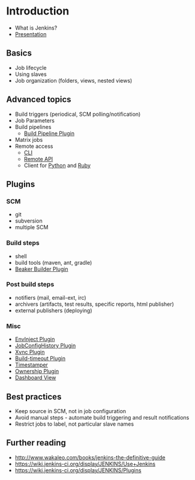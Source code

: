 # Introduction

- What is Jenkins?
- [Presentation](../jenkins.pdf)

## Basics

- Job lifecycle
- Using slaves
- Job organization (folders, views, nested views)

## Advanced topics

- Build triggers (periodical, SCM polling/notification)
- Job Parameters
- Build pipelines
  - [Build Pipeline Plugin](https://wiki.jenkins-ci.org/display/JENKINS/Build+Pipeline+Plugin)
- Matrix jobs
- Remote access
  - [CLI](https://wiki.jenkins-ci.org/display/JENKINS/Jenkins+CLI)
  - [Remote API](https://wiki.jenkins-ci.org/display/JENKINS/Remote+access+API)
  - Client for [Python](https://pypi.python.org/pypi/jenkinsapi) and [Ruby](http://rubydoc.info/gems/jenkins_api_client/1.0.1/frames)

## Plugins

### SCM
- git
- subversion
- multiple SCM

### Build steps
- shell
- build tools (maven, ant, gradle)
- [Beaker Builder Plugin](https://wiki.jenkins-ci.org/display/JENKINS/Beaker+Builder+Plugin)

### Post build steps
- notifiers (mail, email-ext, irc)
- archivers (artifacts, test results, specific reports, html publisher)
- external publishers (deploying)

### Misc
- [EnvInject Plugin](https://wiki.jenkins-ci.org/display/JENKINS/EnvInject+Plugin)
- [JobConfigHistory Plugin](https://wiki.jenkins-ci.org/display/JENKINS/JobConfigHistory+Plugin)
- [Xvnc Plugin](https://wiki.jenkins-ci.org/display/JENKINS/Xvnc+Plugin)
- [Build-timeout Plugin](https://wiki.jenkins-ci.org/display/JENKINS/Build-timeout+Plugin)
- [Timestamper](https://wiki.jenkins-ci.org/display/JENKINS/Timestamper)
- [Ownership Plugin](https://wiki.jenkins-ci.org/display/JENKINS/Ownership+Plugin)
- [Dashboard View](https://wiki.jenkins-ci.org/display/JENKINS/Dashboard+View)

## Best practices

- Keep source in SCM, not in job configuration
- Avoid manual steps - automate build triggering and result notifications
- Restrict jobs to label, not particular slave names

## Further reading

- http://www.wakaleo.com/books/jenkins-the-definitive-guide
- https://wiki.jenkins-ci.org/display/JENKINS/Use+Jenkins
- https://wiki.jenkins-ci.org/display/JENKINS/Plugins
